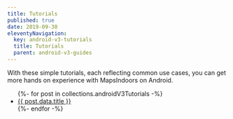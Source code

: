 ```yaml
---
title: Tutorials
published: true
date: 2019-09-30
eleventyNavigation:
  key: android-v3-tutorials
  title: Tutorials
  parent: android-v3-guides
---
```


With these simple tutorials, each reflecting common use cases, you can get more hands on experience with MapsIndoors on Android.

<ul>
  {%- for post in collections.androidV3Tutorials -%}
    <li>
      <a href="{{ post.data.permalink }}">{{ post.data.title }}</a>
    </li>
  {%- endfor -%}
</ul>
